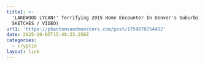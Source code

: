 ```yaml
---
title1: >-
  'LAKEWOOD LYCAN!' Terrifying 2015 Home Encounter In Denver's Suburbs (PHOTOS /
  SKETCHES / VIDEO)
url1: 'https://phantomsandmonsters.com/post/1759678754452'
date: 2025-10-05T15:48:33.256Z
categories:
  - cryptid
layout: link
---
```


